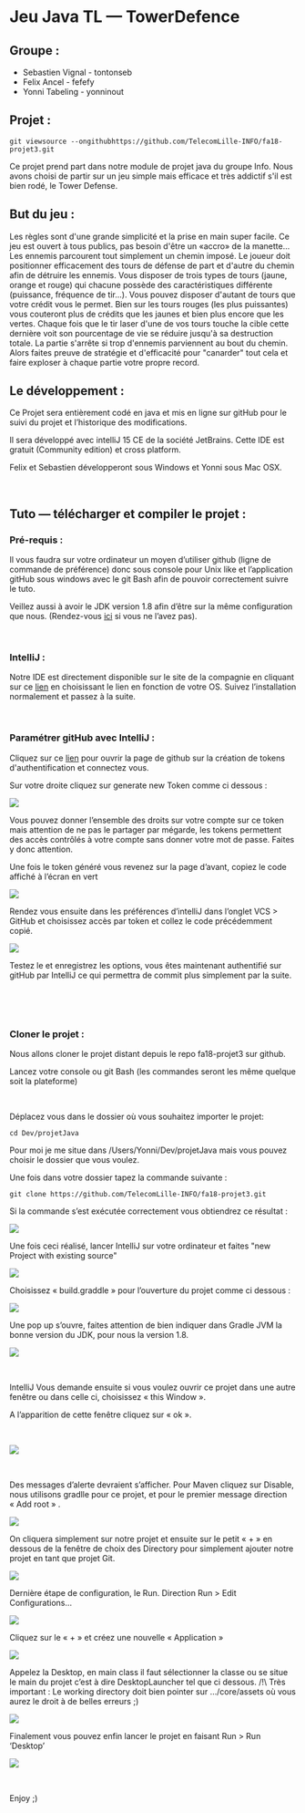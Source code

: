 Jeu Java TL — TowerDefence
==========================


Groupe :
--------

-   Sebastien Vignal - tontonseb
-   Felix Ancel - fefefy
-   Yonni Tabeling - yonninout


Projet :
--------

~~~~~~~~~~~~~~~~~~~~~~~~~~~~~~~~~~~~~~~~~~~~~~~~~~~~~~~~~~~~~~~~~~~~~~~~~~~~~~~~
git viewsource --ongithubhttps://github.com/TelecomLille-INFO/fa18-projet3.git
~~~~~~~~~~~~~~~~~~~~~~~~~~~~~~~~~~~~~~~~~~~~~~~~~~~~~~~~~~~~~~~~~~~~~~~~~~~~~~~~

Ce projet prend part dans notre module de projet java du groupe Info.
Nous avons choisi de partir sur un jeu simple mais efficace et très addictif s'il est bien rodé, le Tower Defense.


But du jeu :
------------
Les règles sont d'une grande simplicité et la prise en main super facile. Ce jeu est ouvert à tous publics, pas besoin d'être un «accro» de la manette...
Les ennemis parcourent tout simplement un chemin imposé.
Le joueur doit positionner efficacement des tours de défense de part et d'autre du chemin afin de détruire les ennemis.
Vous disposer de trois types de tours (jaune, orange et rouge) qui chacune possède des caractéristiques différente (puissance, fréquence de tir...).
Vous pouvez disposer d'autant de tours que votre crédit vous le permet. Bien sur les tours rouges (les plus puissantes) vous couteront plus de crédits que les jaunes et bien plus encore que les vertes.
Chaque fois que le tir laser d'une de vos tours touche la cible cette dernière voit son pourcentage de vie se réduire jusqu'à sa destruction totale.
La partie s'arrête si trop d'ennemis parviennent au bout du chemin.
Alors faites preuve de stratégie et d'efficacité pour "canarder" tout cela et faire exploser à chaque partie votre propre record.



Le développement :
------------------

Ce Projet sera entièrement codé en java et mis en ligne sur gitHub pour le suivi
du projet et l’historique des modifications.

Il sera développé avec intelliJ 15 CE de la société JetBrains. Cette IDE est
gratuit (Community edition) et cross platform.

Felix et Sebastien développeront sous Windows et Yonni sous Mac OSX.

 

Tuto — télécharger et compiler le projet :
------------------------------------------

### Pré-requis :

Il vous faudra sur votre ordinateur un moyen d’utiliser github (ligne de
commande de préférence) donc sous console pour Unix like et l’application gitHub
sous windows avec le git Bash afin de pouvoir correctement suivre le tuto.

Veillez aussi à avoir le JDK version 1.8 afin d’être sur la même configuration
que nous. (Rendez-vous [ici](http://www.oracle.com/technetwork/java/javase/downloads/jdk8-downloads-2133151.html>) si vous ne
l’avez pas).

 

### IntelliJ :

Notre IDE est directement disponible sur le site de la compagnie en cliquant sur
ce [lien](<https://www.jetbrains.com/idea/download/>) en choisissant le lien en
fonction de votre OS. Suivez l’installation normalement et passez à la suite.

 

### Paramétrer gitHub avec IntelliJ :

Cliquez sur ce [lien](<https://github.com/settings/tokens>) pour ouvrir la page
de github sur la création de tokens d'authentification et connectez vous.

Sur votre droite cliquez sur generate new Token comme ci dessous :

![](<https://raw.githubusercontent.com/TelecomLille-INFO/fa18-projet3/master/imgReadme/tuto-Git13.png>)

Vous pouvez donner l’ensemble des droits sur votre compte sur ce token mais
attention de ne pas le partager par mégarde, les tokens permettent des accès
contrôlés à votre compte sans donner votre mot de passe. Faites y donc attention.

Une fois le token généré vous revenez sur la page d’avant, copiez le code
affiché à l’écran en vert

![](<https://raw.githubusercontent.com/TelecomLille-INFO/fa18-projet3/master/imgReadme/tuto-Git14.png>)


Rendez vous ensuite dans les préférences d’intelliJ dans l’onglet VCS \> GitHub
et choisissez accès par token et collez le code précédemment copié.

![](<https://raw.githubusercontent.com/TelecomLille-INFO/fa18-projet3/master/imgReadme/tuto-git15.png>)

Testez le et enregistrez les options, vous êtes maintenant authentifié sur
gitHub par IntelliJ ce qui permettra de commit plus simplement par la suite.

 

 

### Cloner le projet :

Nous allons cloner le projet distant depuis le repo fa18-projet3 sur github.

Lancez votre console ou git Bash (les commandes seront les même quelque soit la
plateforme)

 

Déplacez vous dans le dossier où vous souhaitez importer le projet:

`cd Dev/projetJava`

Pour moi je me situe dans /Users/Yonni/Dev/projetJava mais vous pouvez choisir
le dossier que vous voulez.

Une fois dans votre dossier tapez la commande suivante :

`git clone https://github.com/TelecomLille-INFO/fa18-projet3.git`

Si la commande s’est exécutée correctement vous obtiendrez ce résultat :

![](<https://raw.githubusercontent.com/TelecomLille-INFO/fa18-projet3/master/imgReadme/tuto-Git1.png>)

Une fois ceci réalisé, lancer IntelliJ sur votre ordinateur et faites "new Project
with existing source"

![](<https://raw.githubusercontent.com/TelecomLille-INFO/fa18-projet3/master/imgReadme/tuto-Git2.png>)

Choisissez « build.graddle » pour l’ouverture du projet comme ci dessous :

![](<https://raw.githubusercontent.com/TelecomLille-INFO/fa18-projet3/master/imgReadme/tuto-Git3.png>)

Une pop up s’ouvre, faites attention de bien indiquer dans Gradle JVM la bonne
version du JDK, pour nous la version 1.8.

![](<https://raw.githubusercontent.com/TelecomLille-INFO/fa18-projet3/master/imgReadme/tuto-Git4.png>)

 

IntelliJ Vous demande ensuite si vous voulez ouvrir ce projet dans une autre
fenêtre ou dans celle ci, choisissez « this Window ».

A l’apparition de cette fenêtre cliquez sur « ok ».

 

![](<https://raw.githubusercontent.com/TelecomLille-INFO/fa18-projet3/master/imgReadme/tuto-Git6.png>)

 

Des messages d’alerte devraient s’afficher. Pour Maven cliquez sur Disable, nous
utilisons gradlle pour ce projet, et pour le premier message direction « Add
root » .

![](<https://raw.githubusercontent.com/TelecomLille-INFO/fa18-projet3/master/imgReadme/tuto-Git7.png>)

On cliquera simplement sur notre projet et ensuite sur le petit « + » en dessous
de la fenêtre de choix des Directory pour simplement ajouter notre projet en
tant que projet Git.

![](<https://raw.githubusercontent.com/TelecomLille-INFO/fa18-projet3/master/imgReadme/tuto-Git8.png>)

Dernière étape de configuration, le Run. Direction Run \> Edit Configurations…

![](<https://raw.githubusercontent.com/TelecomLille-INFO/fa18-projet3/master/imgReadme/tuto-Git9.png>)

Cliquez sur le « + » et créez une nouvelle « Application »

![](<https://raw.githubusercontent.com/TelecomLille-INFO/fa18-projet3/master/imgReadme/tuto-Git10.png>)

Appelez la Desktop, en main class il faut sélectionner la classe ou se situe le
main du projet c’est à dire DesktopLauncher tel que ci dessous. /!\\ Très
important : Le working directory doit bien pointer sur …/core/assets où vous
aurez le droit à de belles erreurs ;)

![](<https://raw.githubusercontent.com/TelecomLille-INFO/fa18-projet3/master/imgReadme/tuto-Git11.png>)

Finalement vous pouvez enfin lancer le projet en faisant Run \> Run ‘Desktop’

![](<https://raw.githubusercontent.com/TelecomLille-INFO/fa18-projet3/master/imgReadme/tuto-Git12.png>)

 

Enjoy ;)

 

